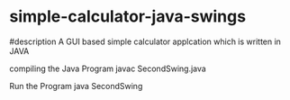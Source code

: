 # simple-calculator-java-swings

#description
  A GUI based simple calculator applcation which is written in JAVA




compiling the Java Program
  javac SecondSwing.java
  
Run the Program
  java SecondSwing

